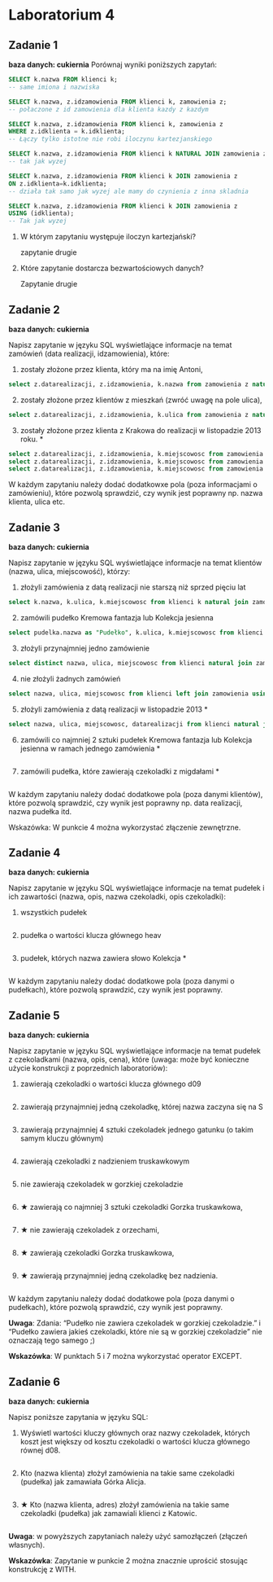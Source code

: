 # Laboratorium 4

## Zadanie 1

**baza danych: cukiernia**
Porównaj wyniki poniższych zapytań:
```sql
SELECT k.nazwa FROM klienci k;
-- same imiona i nazwiska

SELECT k.nazwa, z.idzamowienia FROM klienci k, zamowienia z;
-- połaczone z id zamowienia dla klienta kazdy z kazdym

SELECT k.nazwa, z.idzamowienia FROM klienci k, zamowienia z  
WHERE z.idklienta = k.idklienta;
-- Łączy tylko istotne nie robi iloczynu kartezjanskiego

SELECT k.nazwa, z.idzamowienia FROM klienci k NATURAL JOIN zamowienia z;
-- tak jak wyzej

SELECT k.nazwa, z.idzamowienia FROM klienci k JOIN zamowienia z
ON z.idklienta=k.idklienta;
-- działa tak samo jak wyzej ale mamy do czynienia z inna skladnia

SELECT k.nazwa, z.idzamowienia FROM klienci k JOIN zamowienia z
USING (idklienta);
-- Tak jak wyzej
```

1. W którym zapytaniu występuje iloczyn kartezjański?

    zapytanie drugie

2. Które zapytanie dostarcza bezwartościowych danych?

    Zapytanie drugie

## Zadanie 2

**baza danych: cukiernia**

Napisz zapytanie w języku SQL wyświetlające informacje na temat zamówień (data realizacji, idzamowienia), które:
1. zostały złożone przez klienta, który ma na imię Antoni,
```sql
select z.datarealizacji, z.idzamowienia, k.nazwa from zamowienia z natural join klienci k where nazwa similar to '%Antoni%';
```
2. zostały złożone przez klientów z mieszkań (zwróć uwagę na pole ulica),
```sql
select z.datarealizacji, z.idzamowienia, k.ulica from zamowienia z natural join klienci k where ulica similar to '%/%';
```
3. zostały złożone przez klienta z Krakowa do realizacji w listopadzie 2013 roku. *
```sql
select z.datarealizacji, z.idzamowienia, k.miejscowosc from zamowienia z natural join klienci k where miejscowosc='Kraków' and datarealizacji between '01-11-2013' and '30-11-2013'; 
select z.datarealizacji, z.idzamowienia, k.miejscowosc from zamowienia z join klienci k using (idklienta) where miejscowosc='Kraków' and datarealizacji between '01-11-2013' and '30-11-2013'; 
select z.datarealizacji, z.idzamowienia, k.miejscowosc from zamowienia z join klienci k on z.idklienta=k.idklienta where miejscowosc='Kraków' and datarealizacji between '01-11-2013' and '30-11-2013'; 
```

W każdym zapytaniu należy dodać dodatkowxe pola (poza informacjami o zamówieniu), które pozwolą sprawdzić, czy wynik jest poprawny np. nazwa klienta, ulica etc.

## Zadanie 3

**baza danych: cukiernia**

Napisz zapytanie w języku SQL wyświetlające informacje na temat klientów (nazwa, ulica, miejscowość), którzy:
1. złożyli zamówienia z datą realizacji nie starszą niż sprzed pięciu lat
```sql
select k.nazwa, k.ulica, k.miejscowosc from klienci k natural join zamowienia z where z.datarealizacji > (current_date-interval '5 years');
```
2. zamówili pudełko Kremowa fantazja lub Kolekcja jesienna
```sql
select pudelka.nazwa as "Pudełko", k.ulica, k.miejscowosc from klienci k join zamowienia using (idklienta) join artykuly using (idzamowienia) join pudelka using (idpudelka) where pudelka.nazwa='Kremowa fantazja' or pudelka.nazwa='Kolekcja jesienna';  
```
3. złożyli przynajmniej jedno zamówienie
```sql
select distinct nazwa, ulica, miejscowosc from klienci natural join zamowienia;
```
4. nie złożyli żadnych zamówień
```sql
select nazwa, ulica, miejscowosc from klienci left join zamowienia using (idklienta) where idzamowienia is null;
```
5. złożyli zamówienia z datą realizacji w listopadzie 2013 *
```sql
select nazwa, ulica, miejscowosc, datarealizacji from klienci natural join zamowienia where datarealizacji between '01-11-2013' and '30-11-2013';
```
6. zamówili co najmniej 2 sztuki pudełek Kremowa fantazja lub Kolekcja jesienna w ramach jednego zamówienia *
```sql

```
7. zamówili pudełka, które zawierają czekoladki z migdałami * 
```sql
```

W każdym zapytaniu należy dodać dodatkowe pola (poza danymi klientów), które pozwolą sprawdzić, czy wynik jest poprawny np. data realizacji, nazwa pudełka itd.

Wskazówka: W punkcie 4 można wykorzystać złączenie zewnętrzne.

## Zadanie 4

**baza danych: cukiernia**

Napisz zapytanie w języku SQL wyświetlające informacje na temat pudełek i ich zawartości (nazwa, opis, nazwa czekoladki, opis czekoladki):
1. wszystkich pudełek
```sql
```
2. pudełka o wartości klucza głównego heav
```sql
```
3. pudełek, których nazwa zawiera słowo Kolekcja *
```sql
```

W każdym zapytaniu należy dodać dodatkowe pola (poza danymi o pudełkach), które pozwolą sprawdzić, czy wynik jest poprawny.

## Zadanie 5

**baza danych: cukiernia**

Napisz zapytanie w języku SQL wyświetlające informacje na temat pudełek z czekoladkami (nazwa, opis, cena), które (uwaga: może być konieczne użycie konstrukcji z poprzednich laboratoriów):
1. zawierają czekoladki o wartości klucza głównego d09
```sql
```
2. zawierają przynajmniej jedną czekoladkę, której nazwa zaczyna się na S
```sql
```
3. zawierają przynajmniej 4 sztuki czekoladek jednego gatunku (o takim samym kluczu głównym)
```sql
```
4. zawierają czekoladki z nadzieniem truskawkowym
```sql
```
5. nie zawierają czekoladek w gorzkiej czekoladzie
```sql
```
6. ★ zawierają co najmniej 3 sztuki czekoladki Gorzka truskawkowa,
```sql
```
7. ★ nie zawierają czekoladek z orzechami,
```sql
```
8. ★ zawierają czekoladki Gorzka truskawkowa,
```sql
```
9. ★ zawierają przynajmniej jedną czekoladkę bez nadzienia.
```sql
```

W każdym zapytaniu należy dodać dodatkowe pola (poza danymi o pudełkach), które pozwolą sprawdzić, czy wynik jest poprawny.

**Uwaga**: Zdania: “Pudełko nie zawiera czekoladek w gorzkiej czekoladzie.” i “Pudełko zawiera jakieś czekoladki, które nie są w gorzkiej czekoladzie” nie oznaczają tego samego ;)

**Wskazówka**: W punktach 5 i 7 można wykorzystać operator EXCEPT.

## Zadanie 6

**baza danych: cukiernia**

Napisz poniższe zapytania w języku SQL:
1. Wyświetl wartości kluczy głównych oraz nazwy czekoladek, których koszt jest większy od kosztu czekoladki o wartości klucza głównego równej d08.
```sql
```
2. Kto (nazwa klienta) złożył zamówienia na takie same czekoladki (pudełka) jak zamawiała Górka Alicja.
```sql
```
3. ★ Kto (nazwa klienta, adres) złożył zamówienia na takie same czekoladki (pudełka) jak zamawiali klienci z Katowic.
```sql
```
**Uwaga**: w powyższych zapytaniach należy użyć samozłączeń (złączeń własnych).

**Wskazówka**: Zapytanie w punkcie 2 można znacznie uprościć stosując konstrukcję z WITH.